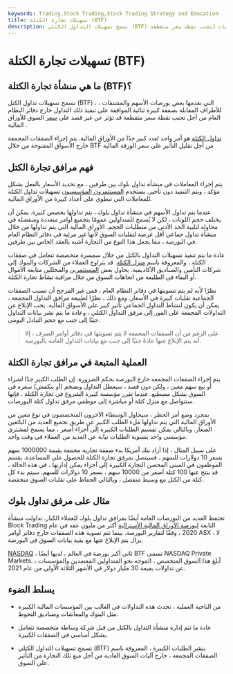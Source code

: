 ```yaml
---
keywords: Trading,Stock Trading,Stock Trading Strategy and Education
title: تسهيلات تجارة الكتلة (BTF)
description: تسمح تسهيلات التداول الكتلي (BTF) للأطراف بالمشاركة الثنائية (الشراء / البيع) في معاملات كبيرة بعيدًا عن البورصات لتجنب نقطة سعر متقطعة.
---
```


# تسهيلات تجارة الكتلة (BTF)
## ما هي منشأة تجارة الكتلة (BTF)؟

تسمح تسهيلات تداول الكتل (BTF) ، التي تقدمها بعض بورصات الأسهم والمشتقات ، للأطراف المقابلة بصفقة كبيرة ثنائية الموافقة على تنفيذ ذلك التداول خارج دفاتر النظام العام من أجل تجنب نقطة سعر متقطعة قد تؤثر عن غير قصد على [سعر](/security) السوق للأوراق المالية .

[تداول الكتلة](/blocktrade) هو أمر واحد لعدد كبير جدًا من الأوراق المالية. يتم إجراء الصفقات المجمعة خارج الأسواق المفتوحة من خلال BTF من أجل تقليل التأثير على سعر الورقة المالية

## فهم مرافق تجارة الكتل

يتم إجراء المعاملات في منشأة تداول بلوك بين طرفين ، مع تحديد الأسعار بالفعل بشكل مؤكد ، ويتم التنفيذ دون تأخير. يستخدم [المستثمرون المؤسسيون](/institutionalinvestor) تسهيلات تداول الكتلة للمعاملات التي تنطوي على أعداد كبيرة من الأوراق المالية.

عندما يتم تداول الأسهم في منشأة تداول بلوك ، يتم تداولها بحصص كبيرة. يمكن أن يختلف حجم اللوتات ، لكن لا يُسمح للمتداولين عمومًا بتجميع أوامر متعددة ومنفصلة في محاولة لتلبية الحد الأدنى من متطلبات الحجم. الأوراق المالية التي يتم تداولها من خلال منشأة تداول جماعي أقل عرضة لتقلبات السوق لأنها غير مرئية في دفاتر النظام العام في البورصة ، مما يجعل هذا النوع من التجارة أشبه بالعقد الخاص بين طرفين.

عادة ما يتم تنفيذ تسهيلات التداول بالكتل من خلال سمسرة متخصصة تتعامل في صفقات الكتلة ، والمعروفة باسم [منزل الكتلة](/blockhouse). قد يتراوح العملاء من الشركات والبنوك إلى شركات التأمين والصناديق الأكاديمية. يحاول بعض [المستثمرين](/investor) والمحللين متابعة الأموال أو البقاء في الطليعة من اتجاهات السوق من خلال مراقبة نشاط تجارة الكتلة.

نظرًا لأنه لم يتم تسويتها في دفاتر النظام العام ، فمن غير المرجح أن تسبب الصفقات الجماعية تقلبات كبيرة في الأسعار. ومع ذلك ، نظرًا لطبيعة مرافق التداول المجمعة ، يمكن أن يكون لنشاط التداول الجماعي تأثير كبير على الأسواق المالية. يجب الإبلاغ عن التداولات المجمعة على الفور إلى مرفق التداول الكتلي ، وعادة ما يتم نشر بيانات التداول جنبًا إلى جنب مع حجم التبادل اليومي.

> على الرغم من أن الصفقات المجمعة لا يتم تسويتها في دفاتر أوامر الصرف ، إلا أنه يتم الإبلاغ عنها عادةً جنبًا إلى جنب مع بيانات التداول العامة بالبورصة.

>

## العملية المتبعة في مرافق تجارة الكتلة

يتم إجراء الصفقات المجمعة خارج البورصة بحكم الضرورة. إن الطلب الكبير جدًا لشراء أو بيع سهم معين ، ولكن دون قصد ، سيعطل التداول ويضخم (أو ينكمش) سعره في السوق بشكل مصطنع. عندما تقرر مؤسسة كبيرة الشروع في تجارة الكتلة ، فإنها ستتواصل مع منزل كتلة أو مباشرة إلى موظفي مرفق تداول كتلة البورصات.

بمجرد وضع أمر الحظر ، سيحاول الوسطاء الآخرون المتخصصون في نوع معين من الأوراق المالية التي يتم تداولها ملء الطلب الكبير عن طريق تجميع العديد من البائعين الصغار. وبالتالي يمكن تقسيم الطلبات الكبيرة إلى أجزاء أصغر ، مما يسمح لمشتري مؤسسي واحد بتسوية الطلبات نيابة عن العديد من العملاء في وقت واحد.

على سبيل المثال ، إذا أراد بنك أمريكا بدء صفقة تجارية مجمعة بقيمة 1000000 سهم بسعر 10 دولارات للسهم ، فسيتصل بمرفق تجارة الكتلة للحصول على المساعدة. يقسم الموظفون في المبنى المحصن التجارة الكبيرة إلى أجزاء يمكن إدارتها ، في هذه الحالة ، قد ينتج عنها 100 كتلة أصغر من 10000 سهم ، بسعر 10 دولارات للسهم. سيتم بدء كل كتلة من الكتل مع وسيط منفصل ، وبالتالي الحفاظ على تقلبات السوق منخفضة.

## مثال على مرفق تداول بلوك

تحتفظ العديد من البورصات العامة أيضًا بمرافق تداول بلوك للعملاء الكبار. تداولت منشأة Block Trading التابعة [لبورصة الأوراق المالية الأسترالية](/asx) أكثر من مليون عقد في عام 2020 ، وفقًا لتقارير البورصة. بينما تتم تسوية هذه الصفقات خارج دفاتر أوامر ASX ، لا يزال يتم الإبلاغ عنها مع بقية بيانات السوق في البورصة.

[NASDAQ](/nasdaq) ، ثاني أكبر بورصة في العالم ، لديها أيضًا BTF تسمى NASDAQ Private Markets. أبلغ هذا السوق المتخصص ، الموجه نحو المتداولين المعتمدين والمؤسسات ، عن تداولات بقيمة 30 مليار دولار في الأشهر الثلاثة الأولى من عام 2021.

## يسلط الضوء

- من الناحية العملية ، تحدث هذه التداولات في الغالب بين المؤسسات المالية الكبيرة مثل البنوك والمعاشات وصناديق التحوط.

- عادة ما تتم إدارة منشأة التداول بالكتل من قبل شركة وساطة متخصصة تتعامل بشكل أساسي في الصفقات الكبيرة.

- تسمح تسهيلات التداول الكتلي (BTF) بنشر الطلبات الكبيرة ، المعروفة باسم الصفقات المجمعة ، خارج آليات السوق العادية من أجل منع تلك التجارة من التأثير على السوق.

